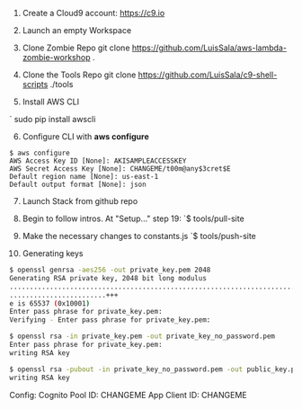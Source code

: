 1. Create a Cloud9 account:
https://c9.io

2. Launch an empty Workspace

3. Clone Zombie Repo
git clone https://github.com/LuisSala/aws-lambda-zombie-workshop .

4. Clone the Tools Repo
git clone https://github.com/LuisSala/c9-shell-scripts ./tools


5. Install AWS CLI

` sudo pip install awscli

6. Configure CLI with **aws configure**
```
$ aws configure
AWS Access Key ID [None]: AKISAMPLEACCESSKEY
AWS Secret Access Key [None]: CHANGEME/t00m@any$3cret$E
Default region name [None]: us-east-1
Default output format [None]: json
```

7. Launch Stack from github repo

8. Begin to follow intros. At "Setup..." step 19:
`$ tools/pull-site

9. Make the necessary changes to constants.js
`$ tools/push-site

10. Generating keys
```bash
$ openssl genrsa -aes256 -out private_key.pem 2048
Generating RSA private key, 2048 bit long modulus
.........................................................................................................+++
........................+++
e is 65537 (0x10001)
Enter pass phrase for private_key.pem:
Verifying - Enter pass phrase for private_key.pem:

$ openssl rsa -in private_key.pem -out private_key_no_password.pem
Enter pass phrase for private_key.pem:
writing RSA key

$ openssl rsa -pubout -in private_key_no_password.pem -out public_key.pem
writing RSA key
```

Config:
Cognito Pool ID: CHANGEME
App Client ID: CHANGEME